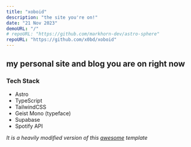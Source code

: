 ```yaml
---
title: "xoboid"
description: "the site you're on!"
date: "21 Nov 2023"
demoURL: "/"
# repoURL: "https://github.com/markhorn-dev/astro-sphere"
repoURL: "https://github.com/x0bd/xoboid"
---
```


## my personal site and blog you are on right now

### Tech Stack

-   Astro
-   TypeScript
-   TailwindCSS
-   Geist Mono (typeface)
-   Supabase
-   Spotify API

_It is a heavily modified version of this [awesome](https://github.com/markhorn-dev/astro-sphere) template_
